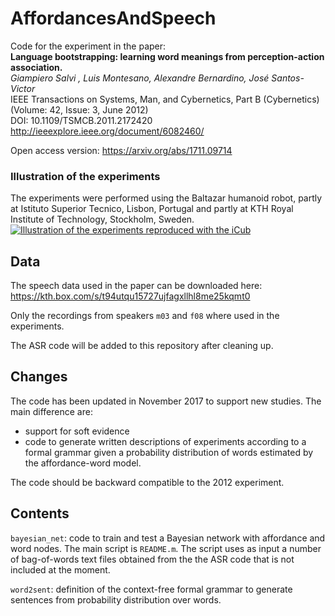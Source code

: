 # AffordancesAndSpeech
Code for the experiment in the paper:  
**Language bootstrapping: learning word meanings from perception-action association.**  
*Giampiero Salvi , Luis Montesano, Alexandre Bernardino, José Santos-Victor*  
IEEE Transactions on Systems, Man, and Cybernetics, Part B (Cybernetics) (Volume: 42, Issue: 3, June 2012)  
DOI: 10.1109/TSMCB.2011.2172420  
http://ieeexplore.ieee.org/document/6082460/

Open access version:
https://arxiv.org/abs/1711.09714

### Illustration of the experiments
The experiments were performed using the Baltazar humanoid robot, partly at Istituto Superior Tecnico, Lisbon, Portugal and partly at KTH Royal Institute of Technology, Stockholm, Sweden.
[![Illustration of the experiments reproduced with the iCub](https://img.youtube.com/vi/O6mdFL5aH6M/0.jpg)](https://youtu.be/O6mdFL5aH6M)

## Data
The speech data used in the paper can be downloaded here:
https://kth.box.com/s/t94utqu15727ujfagxllhl8me25kqmt0

Only the recordings from speakers `m03` and `f08` where used in the experiments.

The ASR code will be added to this repository after cleaning up.

## Changes
The code has been updated in November 2017 to support new studies. The main difference are:
* support for soft evidence
* code to generate written descriptions of experiments according to a formal grammar given a probability distribution of words estimated by the affordance-word model.

The code should be backward compatible to the 2012 experiment.

## Contents
`bayesian_net`:
code to train and test a Bayesian network with affordance and word nodes. The main script is `README.m`. The script uses as input a number of bag-of-words text files obtained from the the ASR code that is not included at the moment.

`word2sent`:
definition of the context-free formal grammar to generate sentences from probability distribution over words.
